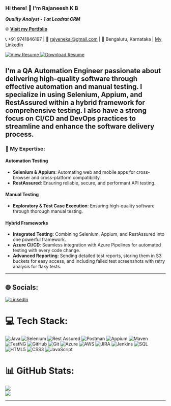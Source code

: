 ### Hi there! 👋 I'm Rajaneesh K B 
***Quality Analyst - 1 at Leadrat CRM***

🌐 [**Visit my Portfolio**](https://rajyenekal.github.io/)

📞 +91 9741846197 | 📧 [rajyenekal@gmail.com](mailto:rajyenekal@gmail.com) | 📍 Bengaluru, Karnataka | [My LinkedIn](https://www.linkedin.com/in/rajaneesh-k-b-68965b221/)




<a href="https://drive.google.com/file/d/1aXCpzMXo331EiskKuv0GAfPdWMYvWCXc/view?usp=sharing" target="_blank" aria-label="View Resume" title="View my resume">
  <img src="https://img.shields.io/badge/View-purple?style=for-the-badge&logo=eye" alt="View Resume">
</a>
<a href="https://drive.google.com/uc?export=download&id=1aXCpzMXo331EiskKuv0GAfPdWMYvWCXc" aria-label="Download Resume" title="Download my resume">
<img <img src="https://img.shields.io/badge/Download-blue?style=for-the-badge&logo=download" alt="Download Resume" />

</a>



I'm a **QA Automation Engineer** passionate about delivering high-quality software through effective automation and manual testing. I specialize in using **Selenium**, **Appium**, and **RestAssured** within a hybrid framework for comprehensive testing. I also have a strong focus on **CI/CD** and **DevOps** practices to streamline and enhance the software delivery process.
---

### 🚀 My Expertise:

#### **Automation Testing**
- **Selenium & Appium**: Automating web and mobile apps for cross-browser and cross-platform compatibility.
- **RestAssured**: Ensuring reliable, secure, and performant API testing.

#### **Manual Testing**
- **Exploratory & Test Case Execution**: Ensuring high-quality software through thorough manual testing.

#### **Hybrid Frameworks**
- **Integrated Testing**: Combining Selenium, Appium, and RestAssured into one powerful framework.
- **Azure CI/CD**: Seamless integration with Azure Pipelines for automated testing with every code change.
- **Advanced Reporting**: Sending detailed test reports, storing them in S3 buckets for easy access, and including failed test screenshots with retry analysis for flaky tests.

---


## 🌐 Socials:
[![LinkedIn](https://img.shields.io/badge/LinkedIn-%230077B5.svg?logo=linkedin&logoColor=white)](https://www.linkedin.com/in/rajaneesh-k-b-68965b221/) 

# 💻 Tech Stack:
![Java](https://img.shields.io/badge/java-%23ED8B00.svg?style=for-the-badge&logo=openjdk&logoColor=white) 
![Selenium](https://img.shields.io/badge/selenium-%43B02A.svg?style=for-the-badge&logo=selenium&logoColor=white)
![Rest Assured](https://img.shields.io/badge/rest_assured-%23404D59.svg?style=for-the-badge&logoColor=white)
![Postman](https://img.shields.io/badge/postman-%23FF6C37.svg?style=for-the-badge&logo=postman&logoColor=white)
![Appium](https://img.shields.io/badge/appium-%23661AFF.svg?style=for-the-badge&logo=appium&logoColor=white)
![Maven](https://img.shields.io/badge/maven-%23C71A36.svg?style=for-the-badge&logo=apache-maven&logoColor=white)
![TestNG](https://img.shields.io/badge/testng-%231E508B.svg?style=for-the-badge&logo=testng&logoColor=white)
![GitHub](https://img.shields.io/badge/github-%23121011.svg?style=for-the-badge&logo=github&logoColor=white)
![Git](https://img.shields.io/badge/git-%23F05033.svg?style=for-the-badge&logo=git&logoColor=white)
![Azure](https://img.shields.io/badge/azure-%230072C6.svg?style=for-the-badge&logo=microsoftazure&logoColor=white)
![AWS](https://img.shields.io/badge/AWS-%23FF9900.svg?style=for-the-badge&logo=amazon-aws&logoColor=white) 
![JIRA](https://img.shields.io/badge/jira-%230A0FFF.svg?style=for-the-badge&logo=jira&logoColor=white)
![Jenkins](https://img.shields.io/badge/jenkins-%23D24939.svg?style=for-the-badge&logo=jenkins&logoColor=white)
![SQL](https://img.shields.io/badge/sql-%23447799.svg?style=for-the-badge&logoColor=white)
![HTML5](https://img.shields.io/badge/html5-%23E34F26.svg?style=for-the-badge&logo=html5&logoColor=white)
![CSS3](https://img.shields.io/badge/css3-%231572B6.svg?style=for-the-badge&logo=css3&logoColor=white)
![JavaScript](https://img.shields.io/badge/javascript-%23F7DF1E.svg?style=for-the-badge&logo=javascript&logoColor=black)



# 📊 GitHub Stats:
![](https://github-readme-stats.vercel.app/api?username=rajyenekal&theme=dark&hide_border=false&include_all_commits=false&count_private=false)<br/>
![](https://github-readme-streak-stats.herokuapp.com/?user=rajyenekal&theme=dark&hide_border=false)<br/>

---






